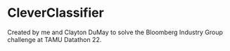# CleverClassifier

Created by me and Clayton DuMay to solve the Bloomberg Industry Group challenge at TAMU Datathon 22.

